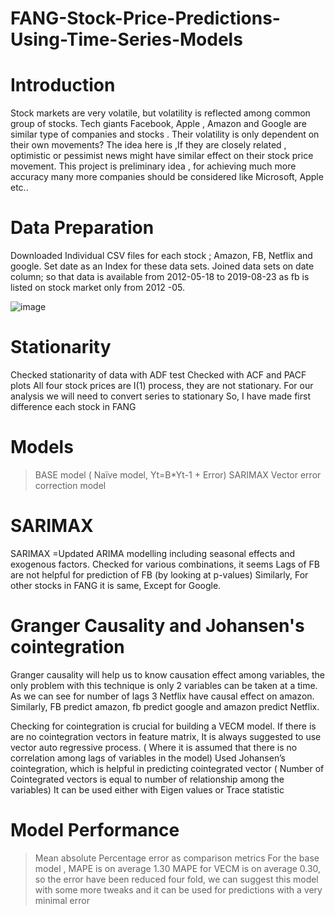 # FANG-Stock-Price-Predictions-Using-Time-Series-Models

# Introduction

Stock markets are very volatile, but volatility is reflected among common group of stocks. 
Tech giants Facebook, Apple , Amazon and Google are similar type of companies and stocks . Their volatility is only dependent on their own movements?
The idea here is ,If they are closely related , optimistic or pessimist news might have similar effect on their stock price movement.
This project is preliminary idea , for achieving much more accuracy many more companies should be considered like Microsoft, Apple etc.. 

# Data Preparation

Downloaded Individual CSV files for each stock ; Amazon, FB, Netflix and google.
Set date as an Index for these data sets.
Joined data sets on date column; so that data is available from 2012-05-18 to 2019-08-23 as fb is listed on stock market only from 2012 -05.

![image](https://user-images.githubusercontent.com/86455496/146805100-f2181441-e025-4f86-8203-26fb819769e8.png)

# Stationarity

Checked stationarity of data with ADF test
Checked with ACF and PACF plots
All four stock prices are I(1) process, they are not stationary. For our analysis we will need to convert series to stationary
So, I have made first difference each stock in FANG


# Models

> BASE model ( Naïve model, Yt=B*Yt-1 + Error)
> SARIMAX
> Vector error correction model


# SARIMAX

SARIMAX =Updated ARIMA modelling including seasonal effects and exogenous factors.
Checked for various combinations, it seems 
Lags of FB are not helpful for prediction of FB
(by looking at p-values)
Similarly, For other stocks in FANG it is same,
Except for Google.


# Granger Causality and Johansen's cointegration

Granger causality will help us to know causation effect among variables, the only problem with this technique is only 2 variables can be taken at a time. 
As we can see for number of lags 3 Netflix have causal effect on amazon.
Similarly,  FB predict amazon, fb predict google and amazon predict Netflix. 

Checking for cointegration is crucial for building a VECM model. If there is are no cointegration vectors in feature matrix, It is always suggested to use vector auto regressive process.  ( Where it is assumed that there is no correlation among lags of variables in the model)
Used Johansen’s cointegration, which is helpful in predicting cointegrated vector ( Number of Cointegrated vectors is equal to number of relationship among the variables) 
It can be used either with Eigen values or Trace statistic


# Model Performance 

>Mean absolute Percentage error as comparison metrics
> For the base model , MAPE is on average 1.30
MAPE for VECM is on average 0.30, so the error have been reduced four fold, we can suggest this model with some more tweaks and it can be used for predictions with a very minimal error








